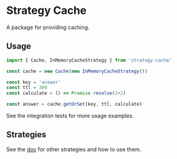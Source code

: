 # Strategy Cache

A package for providing caching.

## Usage

```js
import { Cache, InMemoryCacheStrategy } from 'strategy-cache'

const cache = new Cache(new InMemoryCacheStrategy())

const key = 'answer'
const ttl = 300
const calculate = () => Promise.resolve(2+2)

const answer = cache.getOrSet(key, ttl, calculate)
```

See the integration tests for more usage examples.

## Strategies

See the [doc](./doc) for other strategies and how to use them.
